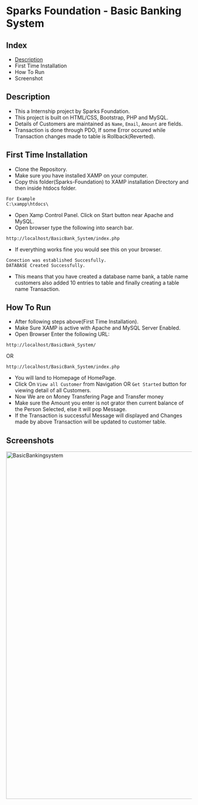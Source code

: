 # Sparks Foundation - Basic Banking System

## Index
- [Description](#Description)
- First Time Installation
- How To Run
- Screenshot

## Description
- This a Internship project by Sparks Foundation.
- This project is built on HTML/CSS, Bootstrap, PHP and MySQL.
- Details of Customers are maintained as `Name`, `Email`, `Amount` are fields.
- Transaction is done through PDO, If some Error occured while Transaction changes made to table is Rollback(Reverted).  

## First Time Installation
- Clone the Repository.
- Make sure you have installed XAMP on your computer.
- Copy this folder(Sparks-Foundation) to XAMP installation Directory and then inside htdocs folder.

```
For Example
C:\xampp\htdocs\
```
- Open Xamp Control Panel. Click on Start button near Apache and MySQL.
- Open browser type the following into search bar.
```
http://localhost/BasicBank_System/index.php
```
- If everything works fine you would see this on your browser.
```
Conection was established Succesfully.
DATABASE Created Successfully.

```
- This means that you have created a database name bank, a table name customers also added 10 entries to table and finally creating a table name Transaction.

## How To Run
- After following steps above(First Time Installation).
- Make Sure XAMP is active with Apache and MySQL Server Enabled.
- Open Browser Enter the following URL:
```
http://localhost/BasicBank_System/
```
OR
```
http://localhost/BasicBank_System/index.php
```
- You will land to Homepage of HomePage.
- Click On `View all Customer` from Navigation OR `Get Started` button for viewing detail of all Customers.
- Now We are on Money Transfering Page and Transfer money
- Make sure the Amount you enter is not grator then current balance of the Person Selected, else it will pop Message.
- If the Transaction is successful Message will displayed and Changes made by above Transaction will be updated to customer table. 

## Screenshots

<img width="940" alt="BasicBankingsystem" src="https://github.com/Aishwariya130405/BasicBank_System/assets/121952995/3a37b877-a123-4487-8803-0fee755bd47f">

